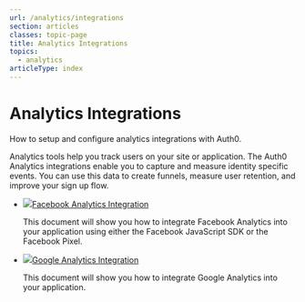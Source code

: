 ```yaml
---
url: /analytics/integrations
section: articles
classes: topic-page
title: Analytics Integrations
topics:
  - analytics
articleType: index
---
```


<div class="topic-page-header">
  <div data-name="example" class="topic-page-badge"></div>
  <h1>Analytics Integrations</h1>
  <p>
    How to setup and configure analytics integrations with Auth0.
  </p>
</div>

Analytics tools help you track users on your site or application. The Auth0 Analytics integrations enable you to capture and measure identity specific events. You can use this data to create funnels, measure user retention, and improve your sign up flow.

<ul class="topic-links">
  <li>
    <img class="icon-logo" src="/img/icons/facebook.svg" /><a href="/analytics/integrations/facebook-analytics">Facebook Analytics Integration</a>
    <p>
      This document will show you how to integrate Facebook Analytics into your application using either the Facebook JavaScript SDK or the Facebook Pixel.
    </p>
  </li>
  <li>
    <img class="icon-logo" src="/img/icons/google.svg" /><a href="/analytics/integrations/google-analytics">Google Analytics Integration</a>
    <p>
      This document will show you how to integrate Google Analytics into your application.
    </p>
  </li>
</ul>

